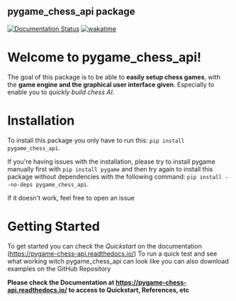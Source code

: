 ## pygame_chess_api package
[![Documentation Status](https://readthedocs.org/projects/pygame-chess-api/badge/?version=latest)](https://pygame-chess-api.readthedocs.io/en/latest/?badge=latest) [![wakatime](https://wakatime.com/badge/user/4934267d-01b8-4a77-9322-a854826595a9/project/25d5089e-cfbb-4988-bf34-b5d5d6667274.svg)](https://wakatime.com/badge/user/4934267d-01b8-4a77-9322-a854826595a9/project/25d5089e-cfbb-4988-bf34-b5d5d6667274)

Welcome to pygame_chess_api!
==================================

The goal of this package is to be able to **easily setup chess games**, with the **game engine and the graphical user interface given**.
Especially to enable you to *quickly build chess AI*.


Installation
=========================
To install this package you only have to run this: `pip install pygame_chess_api`.

If you're having issues with the installation, please try to install pygame manually first with `pip install pygame` and then try again to install this package without dependencies with the following command: `pip install --no-deps pygame_chess_api`.

If it doesn't work, feel free to open an issue

Getting Started
========================
To get started you can check the *Quickstart* on the documentation (https://pygame-chess-api.readthedocs.io/)
To run a quick test and see what working witch pygame_chess_api can look like you can also download examples on the GitHub Repository

**Please check the Documentation at https://pygame-chess-api.readthedocs.io/ to access to Quickstart, References, etc**